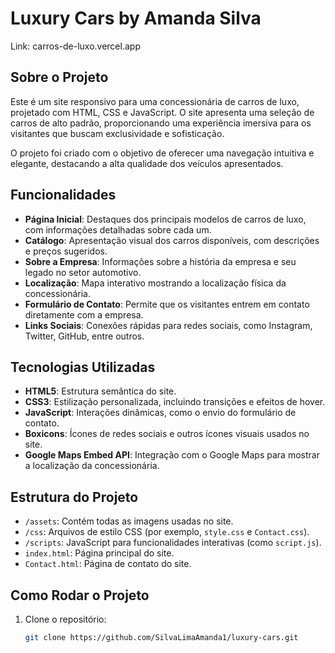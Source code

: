 # Luxury Cars by Amanda Silva        

Link:  carros-de-luxo.vercel.app

## Sobre o Projeto

Este é um site responsivo para uma concessionária de carros de luxo, projetado com HTML, CSS e JavaScript. O site apresenta uma seleção de carros de alto padrão, proporcionando uma experiência imersiva para os visitantes que buscam exclusividade e sofisticação.

O projeto foi criado com o objetivo de oferecer uma navegação intuitiva e elegante, destacando a alta qualidade dos veículos apresentados.

## Funcionalidades

- **Página Inicial**: Destaques dos principais modelos de carros de luxo, com informações detalhadas sobre cada um.
- **Catálogo**: Apresentação visual dos carros disponíveis, com descrições e preços sugeridos.
- **Sobre a Empresa**: Informações sobre a história da empresa e seu legado no setor automotivo.
- **Localização**: Mapa interativo mostrando a localização física da concessionária.
- **Formulário de Contato**: Permite que os visitantes entrem em contato diretamente com a empresa.
- **Links Sociais**: Conexões rápidas para redes sociais, como Instagram, Twitter, GitHub, entre outros.

## Tecnologias Utilizadas

- **HTML5**: Estrutura semântica do site.
- **CSS3**: Estilização personalizada, incluindo transições e efeitos de hover.
- **JavaScript**: Interações dinâmicas, como o envio do formulário de contato.
- **Boxicons**: Ícones de redes sociais e outros ícones visuais usados no site.
- **Google Maps Embed API**: Integração com o Google Maps para mostrar a localização da concessionária.

## Estrutura do Projeto

- `/assets`: Contém todas as imagens usadas no site.
- `/css`: Arquivos de estilo CSS (por exemplo, `style.css` e `Contact.css`).
- `/scripts`: JavaScript para funcionalidades interativas (como `script.js`).
- `index.html`: Página principal do site.
- `Contact.html`: Página de contato do site.

## Como Rodar o Projeto

1. Clone o repositório:

   ```bash
   git clone https://github.com/SilvaLimaAmanda1/luxury-cars.git
